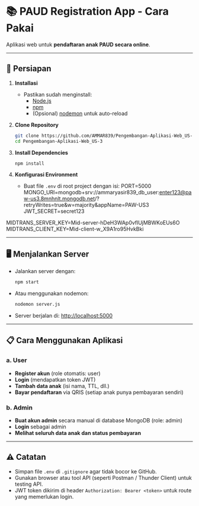 # 📚 PAUD Registration App - Cara Pakai
Aplikasi web untuk **pendaftaran anak PAUD secara online**.

---

## 🚀 Persiapan

1. **Installasi**
    - Pastikan sudah menginstall:
      - [Node.js](https://nodejs.org/)
      - [npm](https://www.npmjs.com/)
      - (Opsional) [nodemon](https://nodemon.io/) untuk auto-reload

2. **Clone Repository**
    ```bash
    git clone https://github.com/AMMAR839/Pengembangan-Aplikasi-Web_US-3.git
    cd Pengembangan-Aplikasi-Web_US-3
    ```

3. **Install Dependencies**
    ```bash
    npm install
    ```

4. **Konfigurasi Environment**
    - Buat file `.env` di root project dengan isi:
      PORT=5000
MONGO_URI=mongodb+srv://ammaryasir839_db_user:enter123@paw-us3.8mnhnlt.mongodb.net/?retryWrites=true&w=majority&appName=PAW-US3
JWT_SECRET=secret123

MIDTRANS_SERVER_KEY=Mid-server-hDeH3WAp0vflUjMBWKoEUs6O
MIDTRANS_CLIENT_KEY=Mid-client-w_X9A1ro95HvkBki

---

## 🖥️ Menjalankan Server

- Jalankan server dengan:
  ```bash
  npm start
  ```
- Atau menggunakan nodemon:
  ```bash
  nodemon server.js
  ```

- Server berjalan di: [http://localhost:5000](http://localhost:5000)

---

## 📋 Cara Menggunakan Aplikasi

### a. User
- **Register akun** (role otomatis: user)
- **Login** (mendapatkan token JWT)
- **Tambah data anak** (isi nama, TTL, dll.)
- **Bayar pendaftaran** via QRIS (setiap anak punya pembayaran sendiri)

### b. Admin
- **Buat akun admin** secara manual di database MongoDB (role: admin)
- **Login** sebagai admin
- **Melihat seluruh data anak dan status pembayaran**

---

## ⚠️ Catatan

- Simpan file `.env` di `.gitignore` agar tidak bocor ke GitHub.
- Gunakan browser atau tool API (seperti Postman / Thunder Client) untuk testing API.
- JWT token dikirim di header `Authorization: Bearer <token>` untuk route yang memerlukan login.